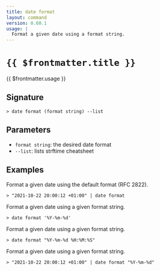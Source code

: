 ```yaml
---
title: date format
layout: command
version: 0.60.1
usage: |
  Format a given date using a format string.
---
```


# `{{ $frontmatter.title }}`

<div style='white-space: pre-wrap;'>{{ $frontmatter.usage }}</div>

## Signature

`> date format (format string) --list`

## Parameters

- `format string`: the desired date format
- `--list`: lists strftime cheatsheet

## Examples

Format a given date using the default format (RFC 2822).

```shell
> "2021-10-22 20:00:12 +01:00" | date format
```

Format a given date using a given format string.

```shell
> date format '%Y-%m-%d'
```

Format a given date using a given format string.

```shell
> date format "%Y-%m-%d %H:%M:%S"
```

Format a given date using a given format string.

```shell
> "2021-10-22 20:00:12 +01:00" | date format "%Y-%m-%d"
```
